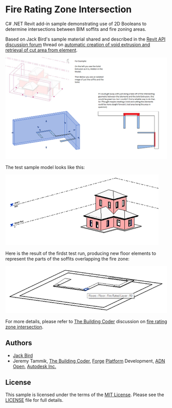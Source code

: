 # Fire Rating Zone Intersection

C# .NET Revit add-in sample demonstrating use of 2D Booleans to determine intersections between BIM soffits and fire zoning areas.

Based on Jack Bird's sample material shared and described in
the [Revit API discussion forum](http://forums.autodesk.com/t5/revit-api-forum/bd-p/160) thread
on [automatic creation of void extrusion and retrieval of cut area from element](https://forums.autodesk.com/t5/revit-api-forum/automatic-creation-of-void-extrusion-element-retrieve-cut-area/m-p/8451742).

![Fire Rating Zone Intersection](img/fire_rating_zone_intersection.png)

The test sample model looks like this:

![Test sample model](img/fire_rating_zone_intersection_model.png)

Here is the result of the firdst test run, producing new floor elements to represent the parts of the soffits overlapping the fire zone:

![Test run result](img/fire_rating_zone_intersection_result.png)

For more details, please refer
to [The Building Coder](https://thebuildingcoder.typepad.com) discussion
on [fire rating zone intersection](https://thebuildingcoder.typepad.com/blog/2018/12/fire-rating-zone-intersection.html).


## Authors

- [Jack Bird](https://forums.autodesk.com/t5/user/viewprofilepage/user-id/6830764)
- Jeremy Tammik,
[The Building Coder](http://thebuildingcoder.typepad.com),
[Forge](http://forge.autodesk.com) [Platform](https://developer.autodesk.com) Development,
[ADN](http://www.autodesk.com/adn)
[Open](http://www.autodesk.com/adnopen),
[Autodesk Inc.](http://www.autodesk.com)


## License

This sample is licensed under the terms of the [MIT License](http://opensource.org/licenses/MIT).
Please see the [LICENSE](LICENSE) file for full details.
